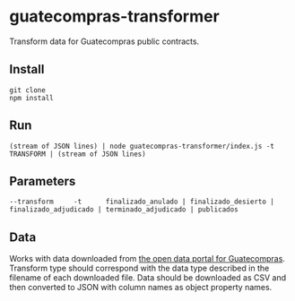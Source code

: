 # guatecompras-transformer

Transform data for Guatecompras public contracts.

## Install

```
git clone
npm install
```

## Run

```
(stream of JSON lines) | node guatecompras-transformer/index.js -t TRANSFORM | (stream of JSON lines)
```

## Parameters

```
--transform     -t      finalizado_anulado | finalizado_desierto | finalizado_adjudicado | terminado_adjudicado | publicados
```

## Data

Works with data downloaded from [the open data portal for Guatecompras](https://datos.minfin.gob.gt/dataset?q=Guatecompras&sort=score+desc%2C+metadata_modified+desc). Transform type should correspond with the data type described in the filename of each downloaded file. Data should be downloaded as CSV and then converted to JSON with column names as object property names.
